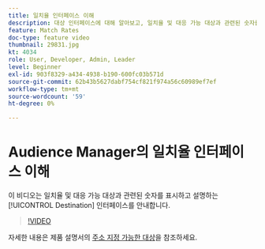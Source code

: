 ```yaml
---
title: 일치율 인터페이스 이해
description: 대상 인터페이스에 대해 알아보고, 일치율 및 대응 가능 대상과 관련된 숫자를 표시하고 설명합니다.
feature: Match Rates
doc-type: feature video
thumbnail: 29831.jpg
kt: 4034
role: User, Developer, Admin, Leader
level: Beginner
exl-id: 903f8329-a434-4938-b190-600fc03b571d
source-git-commit: 62b43b5627dabf754cf821f974a56c60989ef7ef
workflow-type: tm+mt
source-wordcount: '59'
ht-degree: 0%

---
```


# Audience Manager의 일치율 인터페이스 이해

이 비디오는 일치율 및 대응 가능 대상과 관련된 숫자를 표시하고 설명하는 [!UICONTROL Destination] 인터페이스를 안내합니다.

>[!VIDEO](https://video.tv.adobe.com/v/29831/?quality=12)

자세한 내용은 제품 설명서의 [주소 지정 가능한 대상](https://experienceleague.adobe.com/docs/audience-manager/user-guide/features/addressable-audiences.html?lang=ko)을 참조하세요.
